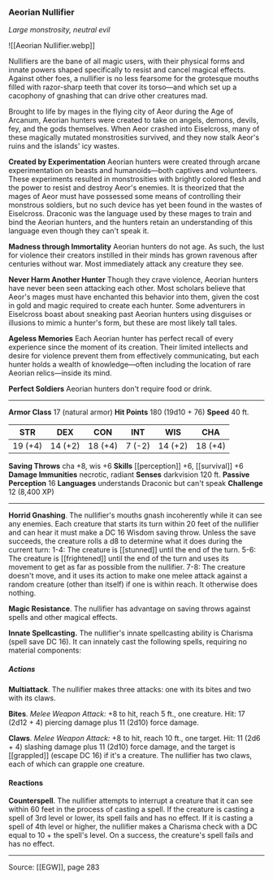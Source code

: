 ### Aeorian Nullifier
_Large monstrosity, neutral evil_

![[Aeorian Nullifier.webp]]

Nullifiers are the bane of all magic users, with their physical forms and innate powers shaped specifically to resist and cancel magical effects. Against other foes, a nullifier is no less fearsome for the grotesque mouths filled with razor-sharp teeth that cover its torso—and which set up a cacophony of gnashing that can drive other creatures mad.


Brought to life by mages in the flying city of Aeor during the Age of Arcanum, Aeorian hunters were created to take on angels, demons, devils, fey, and the gods themselves. When Aeor crashed into Eiselcross, many of these magically mutated monstrosities survived, and they now stalk Aeor's ruins and the islands' icy wastes.

**Created by Experimentation** Aeorian hunters were created through arcane experimentation on beasts and humanoids—both captives and volunteers. These experiments resulted in monstrosities with brightly colored flesh and the power to resist and destroy Aeor's enemies. It is theorized that the mages of Aeor must have possessed some means of controlling their monstrous soldiers, but no such device has yet been found in the wastes of Eiselcross. Draconic was the language used by these mages to train and bind the Aeorian hunters, and the hunters retain an understanding of this language even though they can't speak it.

**Madness through Immortality** Aeorian hunters do not age. As such, the lust for violence their creators instilled in their minds has grown ravenous after centuries without war. Most immediately attack any creature they see.

**Never Harm Another Hunter** Though they crave violence, Aeorian hunters have never been seen attacking each other. Most scholars believe that Aeor's mages must have enchanted this behavior into them, given the cost in gold and magic required to create each hunter. Some adventurers in Eiselcross boast about sneaking past Aeorian hunters using disguises or illusions to mimic a hunter's form, but these are most likely tall tales.


**Ageless Memories** Each Aeorian hunter has perfect recall of every experience since the moment of its creation. Their limited intellects and desire for violence prevent them from effectively communicating, but each hunter holds a wealth of knowledge—often including the location of rare Aeorian relics—inside its mind.


**Perfect Soldiers** Aeorian hunters don't require food or drink.







---

**Armor Class** 17 (natural armor)
**Hit Points** 180 (19d10 + 76)
**Speed** 40 ft.

| STR     | DEX     | CON     | INT     | WIS     | CHA     |
|---------|---------|---------|---------|---------|---------|
| 19 (+4) | 14 (+2) | 18 (+4) | 7 (-2) | 14 (+2) | 18 (+4) |

**Saving Throws** cha +8, wis +6
**Skills** [[perception]] +6, [[survival]] +6
**Damage Immunities** necrotic, radiant
**Senses** darkvision 120 ft.
**Passive Perception** 16
**Languages** understands Draconic but can't speak
**Challenge** 12 (8,400 XP)

---

**Horrid Gnashing**. The nullifier's mouths gnash incoherently while it can see any enemies. Each creature that starts its turn within 20 feet of the nullifier and can hear it must make a DC 16 Wisdom saving throw. Unless the save succeeds, the creature rolls a d8 to determine what it does during the current turn: 1-4: The creature is [[stunned]] until the end of the turn. 5-6: The creature is [[frightened]] until the end of the turn and uses its movement to get as far as possible from the nullifier. 7-8: The creature doesn't move, and it uses its action to make one melee attack against a random creature (other than itself) if one is within reach. It otherwise does nothing.

**Magic Resistance**. The nullifier has advantage on saving throws against spells and other magical effects.

**Innate Spellcasting.** The nullifier's innate spellcasting ability is Charisma (spell save DC 16). It can innately cast the following spells, requiring no material components:

##### Actions
**Multiattack**. The nullifier makes three attacks: one with its bites and two with its claws.

**Bites**. _Melee Weapon Attack:_ +8 to hit, reach 5 ft., one creature. Hit: 17 (2d12 + 4) piercing damage plus 11 (2d10) force damage.

**Claws**. _Melee Weapon Attack:_ +8 to hit, reach 10 ft., one target. Hit: 11 (2d6 + 4) slashing damage plus 11 (2d10) force damage, and the target is [[grappled]] (escape DC 16) if it's a creature. The nullifier has two claws, each of which can grapple one creature.

#### Reactions
**Counterspell**. The nullifier attempts to interrupt a creature that it can see within 60 feet in the process of casting a spell. If the creature is casting a spell of 3rd level or lower, its spell fails and has no effect. If it is casting a spell of 4th level or higher, the nullifier makes a Charisma check with a DC equal to 10 + the spell's level. On a success, the creature's spell fails and has no effect.


---

Source: [[EGW]], page 283